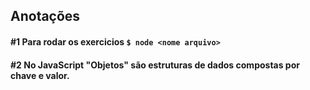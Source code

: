 ## Anotações

#### #1 Para rodar os exercicios `$ node <nome arquivo>`

#### #2 No JavaScript "Objetos" são estruturas de dados compostas por chave e valor.
